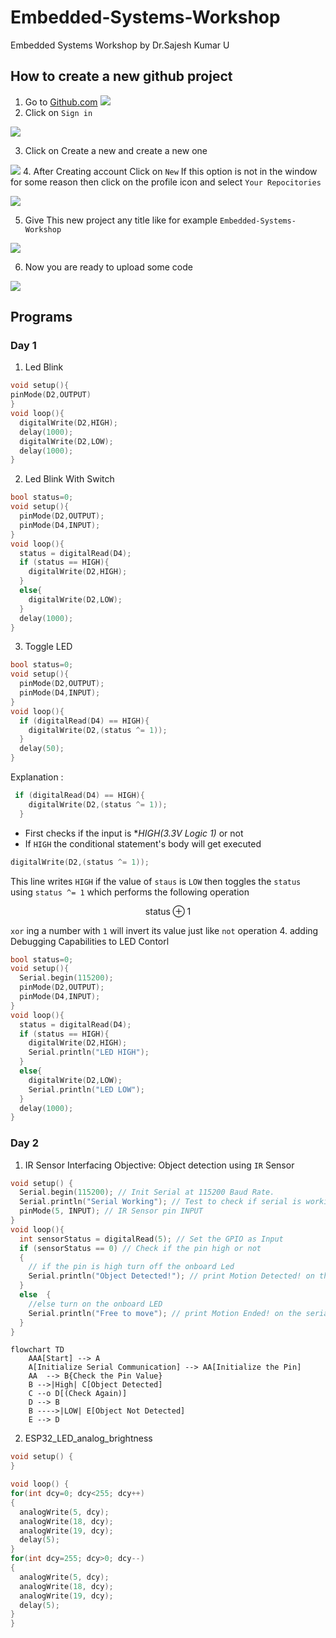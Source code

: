 # Embedded-Systems-Workshop

Embedded Systems Workshop by Dr.Sajesh Kumar U

## How to create a new github project

1. Go to [Github.com](www.gihub.com)
   ![](./Images/1.png?raw=true)
2. Click on `Sign in`

![](./Images/2.png?raw=true)

3. Click on Create a new and create a new one

![](./Images/3.png?raw=true) 4. After Creating account Click on `New`
If this option is not in the window for some reason then click on the profile icon and select `Your Repocitories`

![](./Images/4.png?raw=true)

5. Give This new project any title like for example `Embedded-Systems-Workshop`

![](./Images/5.png?raw=true)

6. Now you are ready to upload some code

![](./Images/6.png?raw=true)

## Programs

### Day 1

1. Led Blink

```c
void setup(){
pinMode(D2,OUTPUT)
}
void loop(){
  digitalWrite(D2,HIGH);
  delay(1000);
  digitalWrite(D2,LOW);
  delay(1000);
}
```

2. Led Blink With Switch

```c
bool status=0;
void setup(){
  pinMode(D2,OUTPUT);
  pinMode(D4,INPUT);
}
void loop(){
  status = digitalRead(D4);
  if (status == HIGH){
    digitalWrite(D2,HIGH);
  }
  else{
    digitalWrite(D2,LOW);
  }
  delay(1000);
}
```

3. Toggle LED

```c
bool status=0;
void setup(){
  pinMode(D2,OUTPUT);
  pinMode(D4,INPUT);
}
void loop(){
  if (digitalRead(D4) == HIGH){
    digitalWrite(D2,(status ^= 1));
  }
  delay(50);
}
```

Explanation :

```c
 if (digitalRead(D4) == HIGH){
    digitalWrite(D2,(status ^= 1));
  }
```

- First checks if the input is \*_HIGH(3.3V Logic 1)_ or not
- If `HIGH` the conditional statement's body will get executed

```c
digitalWrite(D2,(status ^= 1));
```

This line writes `HIGH` if the value of `staus` is `LOW` then toggles the
`status` using `status ^= 1` which performs the following operation

$$
\text{status} \oplus 1
$$

`xor` ing a number with `1` will invert its value just like `not` operation 4. adding Debugging Capabilities to LED Contorl

```c
bool status=0;
void setup(){
  Serial.begin(115200);
  pinMode(D2,OUTPUT);
  pinMode(D4,INPUT);
}
void loop(){
  status = digitalRead(D4);
  if (status == HIGH){
    digitalWrite(D2,HIGH);
    Serial.println("LED HIGH");
  }
  else{
    digitalWrite(D2,LOW);
    Serial.println("LED LOW");
  }
  delay(1000);
}
```

### Day 2

<!-- Source : Embedded Systems Workshop by Sajesh Kumar U -->

1. IR Sensor Interfacing
   Objective: Object detection using `IR` Sensor

```c
void setup() {
  Serial.begin(115200); // Init Serial at 115200 Baud Rate.
  Serial.println("Serial Working"); // Test to check if serial is working or not
  pinMode(5, INPUT); // IR Sensor pin INPUT
}
void loop(){
  int sensorStatus = digitalRead(5); // Set the GPIO as Input
  if (sensorStatus == 0) // Check if the pin high or not
  {
    // if the pin is high turn off the onboard Led
    Serial.println("Object Detected!"); // print Motion Detected! on the serial monitor window
  }
  else  {
    //else turn on the onboard LED
    Serial.println("Free to move"); // print Motion Ended! on the serial monitor window
  }
}
```

```mermaid
flowchart TD
    AAA[Start] --> A
    A[Initialize Serial Communication] --> AA[Initialize the Pin]
    AA  --> B{Check the Pin Value}
    B -->|High| C[Object Detected]
    C --o D[(Check Again)]
    D --> B
    B ---->|LOW| E[Object Not Detected]
    E --> D
```

2. ESP32_LED_analog_brightness

```c
void setup() {
}

void loop() {
for(int dcy=0; dcy<255; dcy++)
{
  analogWrite(5, dcy);
  analogWrite(18, dcy);
  analogWrite(19, dcy);
  delay(5);
}
for(int dcy=255; dcy>0; dcy--)
{
  analogWrite(5, dcy);
  analogWrite(18, dcy);
  analogWrite(19, dcy);
  delay(5);
}
}
```
